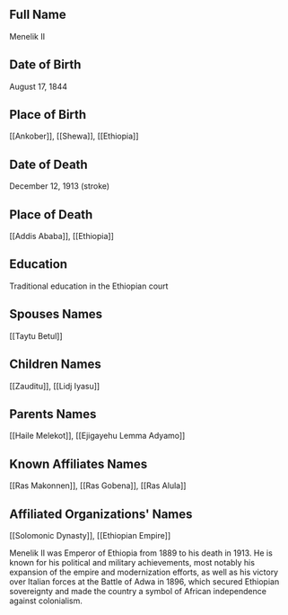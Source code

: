 ## Full Name
Menelik II

## Date of Birth
August 17, 1844

## Place of Birth
[[Ankober]], [[Shewa]], [[Ethiopia]]

## Date of Death
December 12, 1913 (stroke)

## Place of Death
[[Addis Ababa]], [[Ethiopia]]

## Education
Traditional education in the Ethiopian court

## Spouses Names
[[Taytu Betul]]

## Children Names
[[Zauditu]], [[Lidj Iyasu]]

## Parents Names
[[Haile Melekot]], [[Ejigayehu Lemma Adyamo]]

## Known Affiliates Names
[[Ras Makonnen]], [[Ras Gobena]], [[Ras Alula]]

## Affiliated Organizations' Names
[[Solomonic Dynasty]], [[Ethiopian Empire]]

Menelik II was Emperor of Ethiopia from 1889 to his death in 1913. He is known for his political and military achievements, most notably his expansion of the empire and modernization efforts, as well as his victory over Italian forces at the Battle of Adwa in 1896, which secured Ethiopian sovereignty and made the country a symbol of African independence against colonialism.